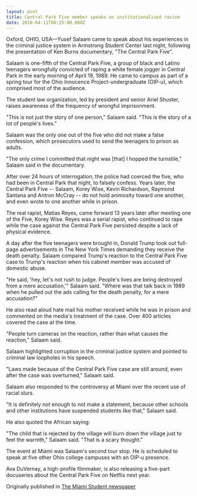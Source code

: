 ```yaml
---
layout: post
title: Central Park Five member speaks on institutionalized racism
date: 2018-04-11T00:25:00.000Z
---
```

Oxford, OHIO, USA—Yusef Salaam came to speak about his experiences in the criminal justice system in Armstrong Student Center last night, following the presentation of Ken Burns documentary, "The Central Park Five".



Salaam is one-fifth of the Central Park Five, a group of black and Latino teenagers wrongfully convicted of raping a white female jogger in Central Park in the early morning of April 19, 1989. He came to campus as part of a spring tour for the Ohio Innocence Project-undergraduate (OIP-u), which comprised most of the audience.



The student law organization, led by president and senior Ariel Shuster, raises awareness of the frequency of wrongful imprisonment.



"This is not just the story of one person," Salaam said. "This is the story of a lot of people's lives."



Salaam was the only one out of the five who did not make a false confession, which prosecutors used to send the teenagers to prison as adults.



"The only crime I committed that night was \[that] I hopped the turnstile," Salaam said in the documentary.



After over 24 hours of interrogation, the police had coerced the five, who had been in Central Park that night, to falsely confess. Years later, the Central Park Five -- Salaam, Korey Wise, Kevin Richardson, Raymond Santana and Antron McCray -- do not hold animosity toward one another, and even wrote to one another while in prison.



The real rapist, Matias Reyes, came forward 13 years later after meeting one of the Five, Korey Wise. Reyes was a serial rapist, who continued to rape while the case against the Central Park Five persisted despite a lack of physical evidence.



A day after the five teenagers were brought in, Donald Trump took out full-page advertisements in The New York Times demanding they receive the death penalty. Salaam compared Trump's reaction to the Central Park Five case to Trump's reaction when his cabinet member was accused of domestic abuse.



"He said, 'hey, let's not rush to judge. People's lives are being destroyed from a mere accusation,'" Salaam said. "Where was that talk back in 1989 when he pulled out the ads calling for the death penalty, for a mere accusation?"



He also read aloud hate mail his mother received while he was in prison and commented on the media's treatment of the case. Over 400 articles covered the case at the time.



"People turn cameras on the reaction, rather than what causes the reaction," Salaam said.

Salaam highlighted corruption in the criminal justice system and pointed to criminal law loopholes in his speech.



"Laws made because of the Central Park Five case are still around, even after the case was overturned," Salaam said.



Salaam also responded to the controversy at Miami over the recent use of racial slurs.



"It is definitely not enough to not make a statement, because other schools and other institutions have suspended students like that," Salaam said.



He also quoted the African saying:



"The child that is rejected by the village will burn down the village just to feel the warmth," Salaam said. "That is a scary thought."



The event at Miami was Salaam's second tour stop. He is scheduled to speak at five other Ohio college campuses with an OIP-u presence.



Ava DuVernay, a high-profile filmmaker, is also releasing a five-part docuseries about the Central Park Five on Netflix next year.

Originally published in [The Miami Student newspaper](https://www.miamistudent.net/article/2018/04/central-park-five-member-speaks-on-institutionalized-racism)
